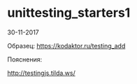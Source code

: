 # unittesting_starters1
30-11-2017

Образец:
https://kodaktor.ru/testing_add

Пояснения:

http://testingjs.tilda.ws/
